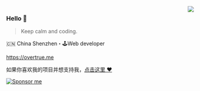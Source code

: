 <img align="right" src="https://github-readme-stats.vercel.app/api?username=overtrue&show_icons=true&icon_color=805AD5&text_color=718096&bg_color=ffffff&hide_title=true" />

### Hello 👋

> Keep calm and coding.

🇨🇳 China Shenzhen・🕹Web developer

https://overtrue.me

如果你喜欢我的项目并想支持我，[点击这里 :heart:](https://github.com/sponsors/overtrue)

[![Sponsor me](https://github.com/overtrue/overtrue/blob/master/sponsor-me-button-s.svg?raw=true)](https://github.com/sponsors/overtrue)

